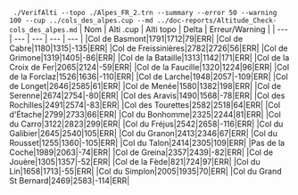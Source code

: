 ` ./VerifAlti --topo ./Alpes_FR_2.trn --summary --error 50 --warning 100 --cup ../cols_des_alpes.cup --md ../doc-reports/Altitude_Check-cols_des_alpes.md`
| Nom | Alti .cup | Alti topo | Delta | Erreur/Warning |
| --- | --- | --- | --- | --- |
|Col de Basmont|1791|1712|79|ERR|
|Col de Cabre|1180|1315|-135|ERR|
|Col de Freissinières|2782|2726|56|ERR|
|Col de Grimone|1319|1405|-86|ERR|
|Col de la Bataille|1313|1142|171|ERR|
|Col de la Croix de Fer|2065|2124|-59|ERR|
|Col de la Faucille|1320|1224|96|ERR|
|Col de la Forclaz|1526|1636|-110|ERR|
|Col de Larche|1948|2057|-109|ERR|
|Col de Longet|2646|2585|61|ERR|
|Col de Menée|1580|1382|198|ERR|
|Col de Serenne|2674|2754|-80|ERR|
|Col des Aravis|1490|1568|-78|ERR|
|Col des Rochilles|2491|2574|-83|ERR|
|Col des Tourettes|2582|2518|64|ERR|
|Col d'Étache|2799|2733|66|ERR|
|Col du Bonhomme|2325|2244|81|ERR|
|Col du Carro|3122|2823|299|ERR|
|Col du Fréjus|2542|2658|-116|ERR|
|Col du Galibier|2645|2540|105|ERR|
|Col du Granon|2413|2346|67|ERR|
|Col du Rousset|1255|1360|-105|ERR|
|Col du Talon|2414|2305|109|ERR|
|Pas de la Coche|1989|2063|-74|ERR|
|Col de Greina|2357|2439|-82|ERR|
|Col de Jouère|1305|1357|-52|ERR|
|Col de la Fède|821|724|97|ERR|
|Col du Lin|1658|1713|-55|ERR|
|Col du Simplon|2005|1935|70|ERR|
|Col du Grand St Bernard|2469|2583|-114|ERR|
